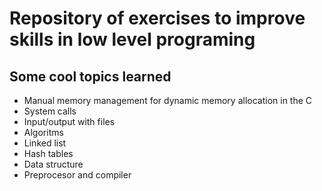# Repository of exercises to improve skills in low level programing

## Some cool topics learned
- Manual memory management for dynamic memory allocation in the C
- System calls
- Input/output with files
- Algoritms
- Linked list
- Hash tables
- Data structure
- Preprocesor and compiler
